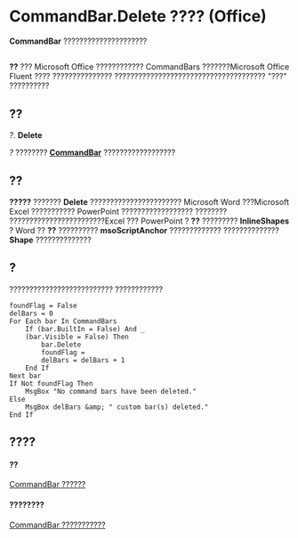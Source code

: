 
# CommandBar.Delete ???? (Office)

 **CommandBar** ?????????????????????


## 


 **??**  ??? Microsoft Office ???????????? CommandBars ???????Microsoft Office Fluent ???? ??????????????? ?????????????????????????????????????? "???" ??????????


## ??

 _?_. **Delete**

 _?_ ???????? **[CommandBar](78603954-40aa-64cb-c407-2e0820d65231.md)** ??????????????????


## ??

 **?????** ??????? **Delete** ??????????????????????? Microsoft Word ???Microsoft Excel ??????????? PowerPoint ?????????????????? ???????? ????????????????????????Excel ??? PowerPoint ? **??** ????????? **InlineShapes** ? Word ?? **??** ?????????? **msoScriptAnchor** ????????????? ?????????????? **Shape** ??????????????


## ?

?????????????????????????? ????????????


```
foundFlag = False  
delBars = 0 
For Each bar In CommandBars 
    If (bar.BuiltIn = False) And _ 
    (bar.Visible = False) Then 
        bar.Delete 
        foundFlag =   
        delBars = delBars + 1 
    End If 
Next bar 
If Not foundFlag Then 
    MsgBox "No command bars have been deleted." 
Else 
    MsgBox delBars &amp; " custom bar(s) deleted." 
End If
```


## ????


#### ??


[CommandBar ??????](78603954-40aa-64cb-c407-2e0820d65231.md)
#### ????????


[CommandBar ???????????](http://msdn.microsoft.com/library/e3756e7e-56a8-33a4-722f-640e5cc69b6d%28Office.15%29.aspx)